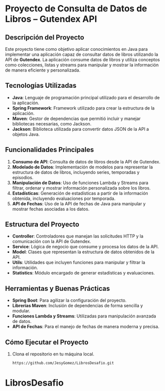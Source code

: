 # Proyecto de Consulta de Datos de Libros – Gutendex API

## Descripción del Proyecto
Este proyecto tiene como objetivo aplicar conocimientos en Java para implementar una aplicación capaz de consultar datos de libros utilizando la API de **Gutendex**. La aplicación consume datos de libros y utiliza conceptos como colecciones, listas y streams para manipular y mostrar la información de manera eficiente y personalizada.

## Tecnologías Utilizadas
- **Java**: Lenguaje de programación principal utilizado para el desarrollo de la aplicación.
- **Spring Framework**: Framework utilizado para crear la estructura de la aplicación.
- **Maven**: Gestor de dependencias que permitió incluir y manejar bibliotecas necesarias, como Jackson.
- **Jackson**: Biblioteca utilizada para convertir datos JSON de la API a objetos Java.

## Funcionalidades Principales
1. **Consumo de API**: Consulta de datos de libros desde la API de Gutendex.
2. **Modelado de Datos**: Implementación de modelos para representar la estructura de datos de libros, incluyendo series, temporadas y episodios.
3. **Manipulación de Datos**: Uso de funciones Lambda y Streams para filtrar, ordenar y mostrar información personalizada sobre los libros.
4. **Estadísticas**: Generación de estadísticas a partir de la información obtenida, incluyendo evaluaciones por temporada.
5. **API de Fechas**: Uso de la API de fechas de Java para manipular y mostrar fechas asociadas a los datos.

## Estructura del Proyecto
- **Controller**: Controladores que manejan las solicitudes HTTP y la comunicación con la API de Gutendex.
- **Service**: Lógica de negocio que consume y procesa los datos de la API.
- **Model**: Clases que representan la estructura de datos obtenidos de la API.
- **Utils**: Utilidades que incluyen funciones para manipular y filtrar la información.
- **Statistics**: Módulo encargado de generar estadísticas y evaluaciones.

## Herramientas y Buenas Prácticas
- **Spring Boot**: Para agilizar la configuración del proyecto.
- **Librerías Maven**: Inclusión de dependencias de forma sencilla y modular.
- **Funciones Lambda y Streams**: Utilizadas para manipulación avanzada de datos.
- **API de Fechas**: Para el manejo de fechas de manera moderna y precisa.

## Cómo Ejecutar el Proyecto
1. Clona el repositorio en tu máquina local.

   ```bash
   https://github.com/JesyGomez/LibrosDesafio.git
# LibrosDesafio
